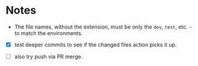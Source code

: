 # Notes

- The file names, without the extension, must be only the `dev`, `test`, etc. - to match the environments.

- [x] test deeper commits to see if the changed files action picks it up.

- [ ] also try push via PR merge.
